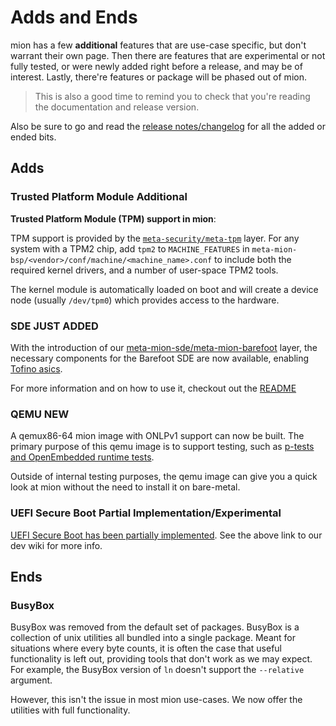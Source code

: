 # Adds and Ends

mion has a few **additional** features that are use-case specific, but don't
warrant their own page. Then there are features that are experimental or not
fully tested, or were newly added right before a release, and may be of
interest. Lastly, there're features or package will be phased out of mion.

> This is also a good time to remind you to check that you're reading the
documentation and release version.

Also be sure to go and read the
[release notes/changelog](release_notes/2021-03.md) for all the added or ended
bits.

## Adds

### Trusted Platform Module **Additional**

**Trusted Platform Module (TPM) support in mion**:

TPM support is provided by the
[`meta-security/meta-tpm`](https://git.yoctoproject.org/cgit/cgit.cgi/meta-security)
layer. For any system with a TPM2 chip, add `tpm2` to `MACHINE_FEATURES` in
`meta-mion-bsp/<vendor>/conf/machine/<machine_name>.conf` to
include both the required kernel drivers, and a number of user-space TPM2 tools.

The kernel module is automatically loaded on boot and will create a device node
(usually `/dev/tpm0`) which provides access to the hardware.

### SDE **JUST ADDED**

With the introduction of our
[meta-mion-sde/meta-mion-barefoot](https://github.com/NetworkGradeLinux/meta-mion-sde)
layer, the necessary components for the Barefoot SDE are now available, enabling
[Tofino asics](supported-switches.md).

For more information and on how to use it, checkout out the [README](https://github.com/NetworkGradeLinux/meta-mion-sde/tree/dunfell/meta-mion-barefoot)

### QEMU **NEW**

A qemux86-64 mion image with ONLPv1 support can now be built. The primary
purpose of this qemu image is to support testing, such as
[p-tests and OpenEmbedded runtime tests](https://github.com/NetworkGradeLinux/mion-docs/wiki/Test-plan).

Outside of internal testing purposes, the qemu image can give you a quick look
at mion without the need to install it on bare-metal.

### UEFI Secure Boot **Partial Implementation/Experimental**

[UEFI Secure Boot has been partially implemented](https://github.com/NetworkGradeLinux/mion-docs/wiki/UEFI-Secure-Boot).
See the above link to our dev wiki for more info.

## Ends

### BusyBox

BusyBox was removed from the default set of packages. BusyBox is a collection of
unix utilities all bundled into a single package. Meant for situations where
every byte counts, it is often the case that useful functionality is left out,
providing tools that don't work as we may expect. For example, the BusyBox
version of `ln` doesn't support the `--relative` argument.

However, this isn't the issue in most mion use-cases. We now offer the
utilities with full functionality.
